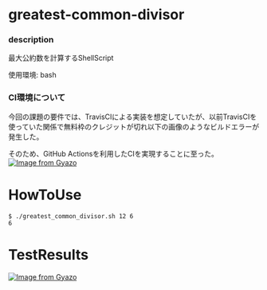 # greatest-common-divisor

### description
最大公約数を計算するShellScript

使用環境: bash

### CI環境について
今回の課題の要件では、TravisCIによる実装を想定していたが、以前TravisCIを使っていた関係で無料枠のクレジットが切れ以下の画像のようなビルドエラーが発生した。

そのため、GitHub Actionsを利用したCIを実現することに至った。
[![Image from Gyazo](https://i.gyazo.com/5f286c11befd43c44c4a90dda5d517c3.png)](https://gyazo.com/5f286c11befd43c44c4a90dda5d517c3)

# HowToUse
```
$ ./greatest_common_divisor.sh 12 6
6
```
# TestResults
[![Image from Gyazo](https://i.gyazo.com/7cdbcec44ac32de0eb3dd0a4b8209708.png)](https://gyazo.com/7cdbcec44ac32de0eb3dd0a4b8209708)
